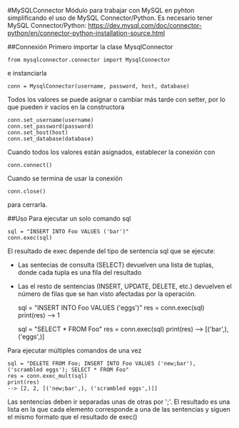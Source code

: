 #MySQLConnector
Módulo para trabajar con MySQL en pyhton simplificando el uso de MySQL Connector/Python.
Es necesario tener MySQL Connector/Python:
https://dev.mysql.com/doc/connector-python/en/connector-python-installation-source.html


##Connexión
Primero importar la clase MysqlConnector

    from mysqlconnector.connector import MysqlConnector

e instanciarla

    conn = MysqlConnector(username, password, host, database)

Todos los valores se puede asignar o cambiar más tarde con setter, por lo que pueden ir vacíos en la constructora

    conn.set_username(username)
    conn.set_password(password)
    conn.set_host(host)
    conn.set_database(database)

Cuando todos los valores están asignados, establecer la conexión con

    conn.connect()

Cuando se termina de usar la conexión

    conn.close()

para cerrarla.

##Uso
Para ejecutar un solo comando sql

    sql = "INSERT INTO Foo VALUES ('bar')"
    conn.exec(sql)

El resultado de exec depende del tipo de sentencia sql que se ejecute:
* Las sentecias de consulta (SELECT) devuelven una lista de tuplas, donde cada tupla es una fila del resultado
* Las el resto de sentencias (INSERT, UPDATE, DELETE, etc.) devuelven el número de filas que se han visto afectadas por la operación.

    sql = "INSERT INTO Foo VALUES ('eggs')"
    res = conn.exec(sql)
    print(res)
    --> 1

    sql = "SELECT * FROM Foo"
    res = conn.exec(sql)
    print(res)
    --> [('bar',), ('eggs',)]

Para ejecutar múltiples comandos de una vez


    sql = "DELETE FROM Foo; INSERT INTO Foo VALUES ('new;bar'), ('scrambled eggs'); SELECT * FROM Foo"
    res = conn.exec_mult(sql)
    print(res)
    --> [2, 2, [('new;bar',), ('scrambled eggs',)]]

Las sentencias deben ir separadas unas de otras por ';'. El resultado es una lista en la que cada elemento corresponde a una de las sentencias y siguen el mismo formato que el resultado de exec()
